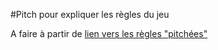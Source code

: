 #Pitch pour expliquer les règles du jeu

A faire à partir de [lien vers les règles "pitchées"](../ReglesDuJeu.pdf)
